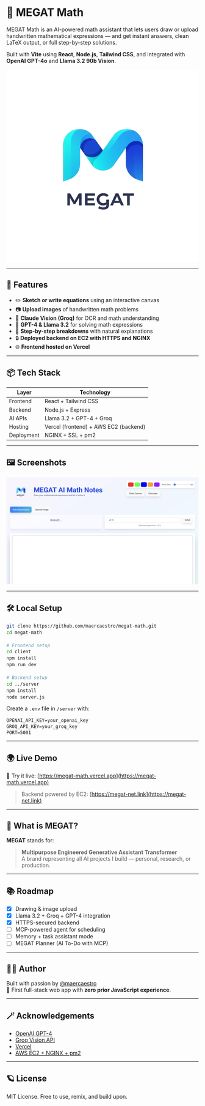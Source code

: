 # 🧠 MEGAT Math

MEGAT Math is an AI-powered math assistant that lets users draw or upload handwritten mathematical expressions — and get instant answers, clean LaTeX output, or full step-by-step solutions.

Built with **Vite** using **React**, **Node.js**, **Tailwind CSS**, and integrated with **OpenAI GPT-4o** and **Llama 3.2 90b Vision**.

![megat-banner](https://github.com/maercaestro/megat-math/blob/fae40d36e4188934b48f3db45b354a872970891c/src/assets/logo2.png)

---

## 🚀 Features

- ✏️ **Sketch or write equations** using an interactive canvas
- 📷 **Upload images** of handwritten math problems
- 👀 **Claude Vision (Groq)** for OCR and math understanding
- 🧮 **GPT-4 & Llama 3.2** for solving math expressions
- 🧠 **Step-by-step breakdowns** with natural explanations
- 🔒 **Deployed backend on EC2 with HTTPS and NGINX**
- 🌐 **Frontend hosted on Vercel**

---

## 📦 Tech Stack

| Layer        | Technology             |
|--------------|------------------------|
| Frontend     | React + Tailwind CSS   |
| Backend      | Node.js + Express      |
| AI APIs      | Llama 3.2 + GPT-4 + Groq |
| Hosting      | Vercel (frontend) + AWS EC2 (backend) |
| Deployment   | NGINX + SSL + pm2      |

---

## 🖼️ Screenshots

![megat-banner](https://github.com/maercaestro/megat-math/blob/fae40d36e4188934b48f3db45b354a872970891c/src/assets/app-screenshot.png)

---

## 🛠️ Local Setup

```bash
git clone https://github.com/maercaestro/megat-math.git
cd megat-math

# Frontend setup
cd client
npm install
npm run dev

# Backend setup
cd ../server
npm install
node server.js
```

Create a `.env` file in `/server` with:

```env
OPENAI_API_KEY=your_openai_key
GROQ_API_KEY=your_groq_key
PORT=5001
```

---

## 🌍 Live Demo

🧪 Try it live: [https://megat-math.vercel.app](https://megat-math.vercel.app)

> Backend powered by EC2: [https://megat-net.link](https://megat-net.link)

---

## 🧠 What is MEGAT?

**MEGAT** stands for:

> **Multipurpose Engineered Generative Assistant Transformer**  
> A brand representing all AI projects I build — personal, research, or production.

---

## 📚 Roadmap

- [x] Drawing & image upload
- [x] Llama 3.2 + Groq + GPT-4 integration
- [x] HTTPS-secured backend
- [ ] MCP-powered agent for scheduling
- [ ] Memory + task assistant mode
- [ ] MEGAT Planner (AI To-Do with MCP)

---

## 🧑‍💻 Author

Built with passion by [@maercaestro](https://github.com/maercaestro)  
🎯 First full-stack web app with **zero prior JavaScript experience**.  

---

## 🪄 Acknowledgements

- [OpenAI GPT-4](https://platform.openai.com/)
- [Groq Vision API](https://groq.com/)
- [Vercel](https://vercel.com/)
- [AWS EC2 + NGINX + pm2](https://aws.amazon.com/)

---

## 🪐 License

MIT License. Free to use, remix, and build upon.